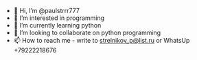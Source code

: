 - 👋 Hi, I’m @paulstrrr777
- 👀 I’m interested in programming
- 🌱 I’m currently learning python
- 💞️ I’m looking to collaborate on python programming
- 📫 How to reach me - write to strelnikov_p@list.ru or WhatsUp +79222218676

<!---
paulstrrr777/paulstrrr777 is a ✨ special ✨ repository because its `README.md` (this file) appears on your GitHub profile.
You can click the Preview link to take a look at your changes.
--->
